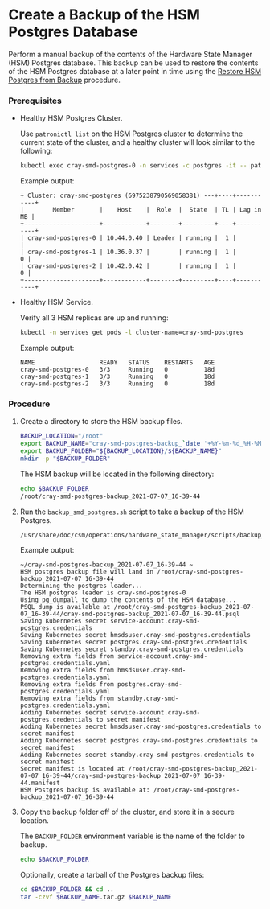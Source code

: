 # Create a Backup of the HSM Postgres Database

Perform a manual backup of the contents of the Hardware State Manager (HSM) Postgres database. This backup can be used to restore the contents of the HSM Postgres database at a later point in time using the [Restore HSM Postgres from Backup](Restore_HSM_Postgres_from_Backup.md) procedure.

### Prerequisites

- Healthy HSM Postgres Cluster.

  Use `patronictl list` on the HSM Postgres cluster to determine the current state of the cluster, and a healthy cluster will look similar to the following:

  ```bash
  kubectl exec cray-smd-postgres-0 -n services -c postgres -it -- patronictl list
  ```

  Example output:

  ```
  + Cluster: cray-smd-postgres (6975238790569058381) ---+----+-----------+
  |        Member       |    Host    |  Role  |  State  | TL | Lag in MB |
  +---------------------+------------+--------+---------+----+-----------+
  | cray-smd-postgres-0 | 10.44.0.40 | Leader | running |  1 |           |
  | cray-smd-postgres-1 | 10.36.0.37 |        | running |  1 |         0 |
  | cray-smd-postgres-2 | 10.42.0.42 |        | running |  1 |         0 |
  +---------------------+------------+--------+---------+----+-----------+
  ```

- Healthy HSM Service.

  Verify all 3 HSM replicas are up and running:

  ```bash
  kubectl -n services get pods -l cluster-name=cray-smd-postgres
  ```

  Example output:

  ```
  NAME                  READY   STATUS    RESTARTS   AGE
  cray-smd-postgres-0   3/3     Running   0          18d
  cray-smd-postgres-1   3/3     Running   0          18d
  cray-smd-postgres-2   3/3     Running   0          18d
  ```

### Procedure

1. Create a directory to store the HSM backup files.

    ```bash
    BACKUP_LOCATION="/root"
    export BACKUP_NAME="cray-smd-postgres-backup_`date '+%Y-%m-%d_%H-%M-%S'`"
    export BACKUP_FOLDER="${BACKUP_LOCATION}/${BACKUP_NAME}"
    mkdir -p "$BACKUP_FOLDER"
    ```

    The HSM backup will be located in the following directory:

    ```bash
    echo $BACKUP_FOLDER
    /root/cray-smd-postgres-backup_2021-07-07_16-39-44
    ```

2. Run the `backup_smd_postgres.sh` script to take a backup of the HSM Postgres.

    ```bash
    /usr/share/doc/csm/operations/hardware_state_manager/scripts/backup_smd_postgres.sh
    ```

    Example output:

    ```
    ~/cray-smd-postgres-backup_2021-07-07_16-39-44 ~
    HSM postgres backup file will land in /root/cray-smd-postgres-backup_2021-07-07_16-39-44
    Determining the postgres leader...
    The HSM postgres leader is cray-smd-postgres-0
    Using pg_dumpall to dump the contents of the HSM database...
    PSQL dump is available at /root/cray-smd-postgres-backup_2021-07-07_16-39-44/cray-smd-postgres-backup_2021-07-07_16-39-44.psql
    Saving Kubernetes secret service-account.cray-smd-postgres.credentials
    Saving Kubernetes secret hmsdsuser.cray-smd-postgres.credentials
    Saving Kubernetes secret postgres.cray-smd-postgres.credentials
    Saving Kubernetes secret standby.cray-smd-postgres.credentials
    Removing extra fields from service-account.cray-smd-postgres.credentials.yaml
    Removing extra fields from hmsdsuser.cray-smd-postgres.credentials.yaml
    Removing extra fields from postgres.cray-smd-postgres.credentials.yaml
    Removing extra fields from standby.cray-smd-postgres.credentials.yaml
    Adding Kubernetes secret service-account.cray-smd-postgres.credentials to secret manifest
    Adding Kubernetes secret hmsdsuser.cray-smd-postgres.credentials to secret manifest
    Adding Kubernetes secret postgres.cray-smd-postgres.credentials to secret manifest
    Adding Kubernetes secret standby.cray-smd-postgres.credentials to secret manifest
    Secret manifest is located at /root/cray-smd-postgres-backup_2021-07-07_16-39-44/cray-smd-postgres-backup_2021-07-07_16-39-44.manifest
    HSM Postgres backup is available at: /root/cray-smd-postgres-backup_2021-07-07_16-39-44
    ```

3. Copy the backup folder off of the cluster, and store it in a secure location.

    The `BACKUP_FOLDER` environment variable is the name of the folder to backup.

    ```bash
    echo $BACKUP_FOLDER
    ```

    Optionally, create a tarball of the Postgres backup files:

    ```bash
    cd $BACKUP_FOLDER && cd ..
    tar -czvf $BACKUP_NAME.tar.gz $BACKUP_NAME
    ```

